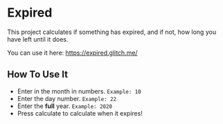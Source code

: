 # Expired

This project calculates if something has expired, and if not, how long you have left until it does.

You can use it here: https://expired.glitch.me/

## How To Use It
* Enter in the month in numbers. `Example: 10`
* Enter the day number. `Example: 22`
* Enter the **full** year. `Example: 2020`
* Press calculate to calculate when it expires!
